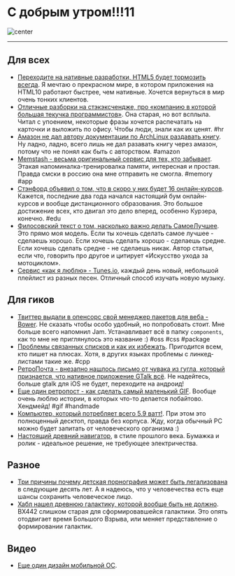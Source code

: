# С добрым утром!!!11

![center](http://img.gawkerassets.com/img/17ykbohf2gtl8png/xlarge.png)

-----

## Для всех
* [Переходите на нативные разработки, HTML5 будет тормозить всегда](http://blog.suthakamal.com/2012/08/go-native-html5-is-going-to-lag-for.html). Я мечтаю о прекрасном мире, в котором приложения на HTML10 работают быстрее, чем нативные. Хочется вернуться в мир очень тонких клиентов.
* [Отличные разборки на стэкэксчендже, про «компанию в которой большая текучка программистов»](http://programmers.stackexchange.com/questions/43409/dealing-with-engineers-that-frequently-leave-their-jobs). Она старая, но вот всплыла. Читал с упоением, некоторые фразы хочется распечатать на карточки и выложить по офису. Чтобы люди, знали как их ценят. #hr
* [Амазон не дал автору документации по ArchLinux раздавать книгу](http://archlinux.me/dusty/2012/09/09/arch-linux-handbook-for-kindle/). Ну ладно, ладно, всего лишь не дал разавать книгу через амазон, потому что не понял как быть с авторством. #amazon
* [Memstash - весьма оригинальный сервис для тех, кто забывает](http://memstash.co/). Этакая напоминалка-тренировалка памяти, интересная и простая. Правда смски в россию она мне отправить не смогла. #memory #app
* [Стэнфорд объявил о том, что в скоро у них будет 16 онлайн-курсов](http://news.stanford.edu/news/2012/september/online-courses-fall-090712.html). Кажется, последние два года начался настоящий бум онлайн-курсов и вообще дистанционного образования. Это большое достижение всех, кто двигал это дело вперед, особенно Курзера, конечно. #edu
* [Филосовский текст о том, насколько важно делать СамоеЛучшее](http://karrisaarinen.com/in-defense-of-the-best). Это прямо моя модель. Если ты хочешь сделать самое лучшее - сделаешь хорошо. Если хочешь сделать хорошо - сделаешь средне. Если хочешь сделать средне - не сделаешь никак. Автор статьи, если что, говорить про другое и цитирует «Искусство ухода за мотоциклом».
* [Сервис «как я люблю» - Tunes.io](http://tunes.io/), каждый день новый, небольшой плейлист из разных песен. Отличный способ изучать новую музыку. 

## Для гиков
* [Твиттер выдали в опенсорс свой менеджер пакетов для веба - Bower](http://twitter.github.com/bower/). Не сказать чтобы особо удобный, но попробовать стоит. Мне больше всего напомнил Jam. Устанавливает всё в папку `components`, как то мне не приглянулось это название :) #oss #css #package
* [Проблемы связанных списков и как их избежать](http://www.codeofhonor.com/blog/avoiding-game-crashes-related-to-linked-lists). Пригодится всем, кто пишет на плюсах. Хотя, в других языках проблемы с линкед-листами такие же. #cpp
* [РетроПочта - внезапно нашлось письмо от чувака из гугла, который признается, что нативное приложение GTalk всё](https://productforums.google.com/forum/#!msg/chat/BjmLgrLhiA8/v0Bh3rE0HW4J). Не надейтесь, больше gtalk для iOS не будет, переходите на андроид!
* [Еще один ретропост - как сделать самый маленький GIF](http://probablyprogramming.com/2009/03/15/the-tiniest-gif-ever). Вообще очень люблю истории, в которых что-то делается побайтово. Хендмейд! #gif #handmade
* [Компьютер, который потребляет всего 5.9 ватт!](http://ssj3gohan.tweakblogs.net/blog/8217/fluffy2-59-watt-high-end-desktop-computer.html). При этом это полноценный десктоп, правда без корпуса. Жду, когда обычный PC можно будет запитать от человеческого организма :)
* [Настоящий древний навигатор](http://www.core77.com/blog/object_culture/roadbooks_part_4_the_wrist-mounted_original_23356.asp), в стиле прошлого века. Бумажка и ролик - идеальное решение, не требующее электричества.

## Разное
* [Три причины почему детская порнография может быть легализована](http://falkvinge.net/2012/09/07/three-reasons-child-porn-must-be-re-legalized-in-the-coming-decade/) в следующие десять лет. А я надеюсь, что у человечества есть еще шансы сохранить человеческое лицо.
* [Хабл нашел древнюю галактику, которой вообще быть не должно](http://io9.com/5927315/hubble-has-spotted-an-ancient-galaxy-that-shouldnt-exist). BX442 слишком старая для сформировавшейся галактики. Это опять отодвигает время Большого Взрыва, или меняет представление о формировании галактик. 

## Видео
* [Еще один дизайн мобильной ОС](http://www.retrevo.com/content/blog/2012/09/video-week-frog-design-presents-their-version-phone-user-interface).